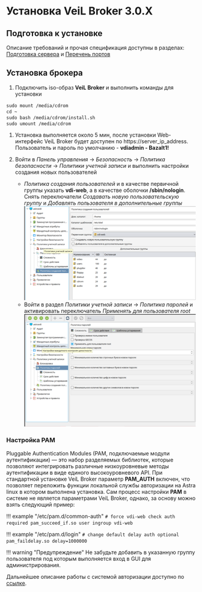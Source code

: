 # Установка VeiL Broker 3.0.X

## Подготовка к установке
Описание требований и прочая спецификация доступны в разделах:
[Подготовка сервера](../spec/domain-req.md) и [Перечень портов](../spec/ports_info.md)

## Установка брокера

1. Подключить iso-образ **VeiL Broker**
   и выполнить команды для установки
```
sudo mount /media/cdrom
cd ~
sudo bash /media/cdrom/install.sh
sudo umount /media/cdrom
```

1. Установка выполняется около 5 мин, после установки Web-интерфейс VeiL Broker будет доступен по 
   https://server_ip_address. Пользователь и пароль по умолчанию - **vdiadmin - Bazalt1!**

1. Войти в *Панель управления* → *Безопасность* → *Политика безопасности* → *Политики учетной записи* и 
   выполнить настройки создания новых пользователей
   - *Политика создания пользователей* и в качестве первичной группы указать **vdi-web**, а в качестве оболочки 
     **/sbin/nologin**. Снять переключатели *Создавать новую пользовательскую группу* и 
     *Добавлять пользователя в дополнительные группы*
     ![image](../../_assets/vdi/how_to/new_user_scenario.PNG)
   - Войти в раздел *Политики учетной записи* → *Политика паролей* и активировать переключатель 
     *Применять для пользователя root*
     ![image](../../_assets/vdi/how_to/password_policy.PNG)

### Настройка PAM
Pluggable Authentication Modules (PAM, подключаемые модули аутентификации) — это набор разделяемых библиотек, 
которые позволяют интегрировать различные низкоуровневые методы аутентификации в виде единого высокоуровневого API.
При стандартной установке VeiL Broker параметр **PAM_AUTH** включен, что позволяет переложить функции локальной службы
авторизации на Astra linux в котором выполнена установка. Сам процесс настройки **PAM** в системе не является
параметрами VeiL Broker, однако, за основу можно взять следующий пример:

!!! example "/etc/pam.d/common-auth"
    ```
    # force vdi-web check
    auth required pam_succeed_if.so user ingroup vdi-web
    ```    

!!! example "/etc/pam.d/login"
    ```
    # change default delay
    auth optional pam_faildelay.so delay=1000000
    ```

!!! warning "Предупреждение"
    Не забудьте добавить в указанную группу пользователя под которым выполняется вход в GUI для администрирования.

Дальнейшее описание работы с системой авторизации доступно по [ссылке](../auth_v3/info.md).
